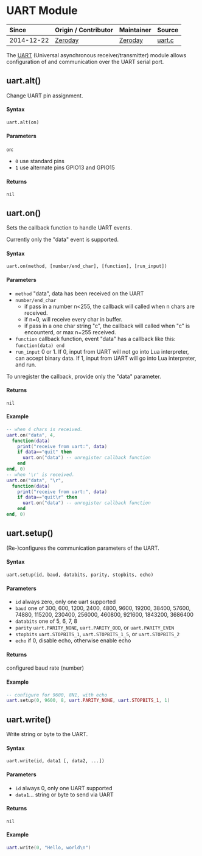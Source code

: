 # UART Module
| Since  | Origin / Contributor  | Maintainer  | Source  |
| :----- | :-------------------- | :---------- | :------ |
| 2014-12-22 | [Zeroday](https://github.com/funshine) | [Zeroday](https://github.com/funshine) | [uart.c](../../../app/modules/uart.c)|

The [UART](https://en.wikipedia.org/wiki/Universal_asynchronous_receiver/transmitter) (Universal asynchronous receiver/transmitter) module allows configuration of and communication over the UART serial port.

## uart.alt()
Change UART pin assignment.

#### Syntax
`uart.alt(on)`

#### Parameters
`on`:
- `0` use standard pins
- `1` use alternate pins GPIO13 and GPIO15

#### Returns
`nil`

## uart.on()

Sets the callback function to handle UART events.

Currently only the "data" event is supported.

#### Syntax
`uart.on(method, [number/end_char], [function], [run_input])`

#### Parameters
- `method` "data", data has been received on the UART
- `number/end_char`
	- if pass in a number n<255, the callback will called when n chars are received.
	- if n=0, will receive every char in buffer.
	- if pass in a one char string "c", the callback will called when "c" is encounterd, or max n=255 received.
- `function` callback function, event "data" has a callback like this: `function(data) end`
- `run_input` 0 or 1. If 0, input from UART will not go into Lua interpreter, can accept binary data. If 1, input from UART will go into Lua interpreter, and run.

To unregister the callback, provide only the "data" parameter.

#### Returns
`nil`

#### Example
```lua
-- when 4 chars is received.
uart.on("data", 4,
  function(data)
	print("receive from uart:", data)
	if data=="quit" then
	  uart.on("data") -- unregister callback function
	end
end, 0)
-- when '\r' is received.
uart.on("data", "\r",
  function(data)
	print("receive from uart:", data)
	if data=="quit\r" then
	  uart.on("data") -- unregister callback function
	end
end, 0)
```

## uart.setup()

(Re-)configures the communication parameters of the UART.

#### Syntax
`uart.setup(id, baud, databits, parity, stopbits, echo)`

#### Parameters
- `id` always zero, only one uart supported
- `baud` one of 300, 600, 1200, 2400, 4800, 9600, 19200, 38400, 57600, 74880, 115200, 230400, 256000, 460800, 921600, 1843200, 3686400
- `databits` one of 5, 6, 7, 8
- `parity` `uart.PARITY_NONE`, `uart.PARITY_ODD`, or `uart.PARITY_EVEN`
- `stopbits` `uart.STOPBITS_1`, `uart.STOPBITS_1_5`, or `uart.STOPBITS_2`
- `echo` if 0, disable echo, otherwise enable echo

#### Returns
configured baud rate (number)

#### Example
```lua
-- configure for 9600, 8N1, with echo
uart.setup(0, 9600, 8, uart.PARITY_NONE, uart.STOPBITS_1, 1)
```

## uart.write()

Write string or byte to the UART.

#### Syntax
`uart.write(id, data1 [, data2, ...])`

#### Parameters
- `id` always 0, only one UART supported
- `data1`... string or byte to send via UART

#### Returns
`nil`

#### Example
```lua
uart.write(0, "Hello, world\n")
```

